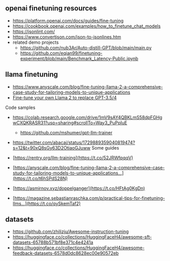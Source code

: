 
## openai finetuning resources

- https://platform.openai.com/docs/guides/fine-tuning
- https://cookbook.openai.com/examples/how_to_finetune_chat_models
- https://jsonlint.com/
- https://www.convertjson.com/json-to-jsonlines.htm
- related demo projects
	- https://github.com/nub3Ar/Auto-distill-GPT/blob/main/main.py
	- https://github.com/eqian99/finetuning-experiment/blob/main/Benchmark_Latency-Public.ipynb


## llama finetuning

- https://www.anyscale.com/blog/fine-tuning-llama-2-a-comprehensive-case-study-for-tailoring-models-to-unique-applications
- [Fine-tune your own Llama 2 to replace GPT-3.5/4](https://news.ycombinator.com/item?id=37484135)

Code samples
- https://colab.research.google.com/drive/1mV9sAY4QBKLmS58dpFGHgwCXQKRASR31?usp=sharing#scrollTo=Way3_PuPpIuE
	- https://github.com/mshumer/gpt-llm-trainer

- https://twitter.com/abacaj/status/1729889359040819474?s=12&t=90xQ8sGy63D2OtiaoGJuww
Some guides 
- [https://rentry.org/llm-training](https://t.co/52JRWfpqqV) 
- [https://anyscale.com/blog/fine-tuning-llama-2-a-comprehensive-case-study-for-tailoring-models-to-unique-applications…](https://t.co/t6hSPdS28N) 
- [https://asmirnov.xyz/doppelganger](https://t.co/HFtAg0KgDn) 
- [https://magazine.sebastianraschka.com/p/practical-tips-for-finetuning-llms…](https://t.co/qySkemTaf2)

## datasets

- https://github.com/zhilizju/Awesome-instruction-tuning
- https://huggingface.co/collections/HuggingFaceH4/awesome-sft-datasets-65788b571bf8e371c4e4241a
- https://huggingface.co/collections/HuggingFaceH4/awesome-feedback-datasets-6578d0dc8628ec00e90572eb